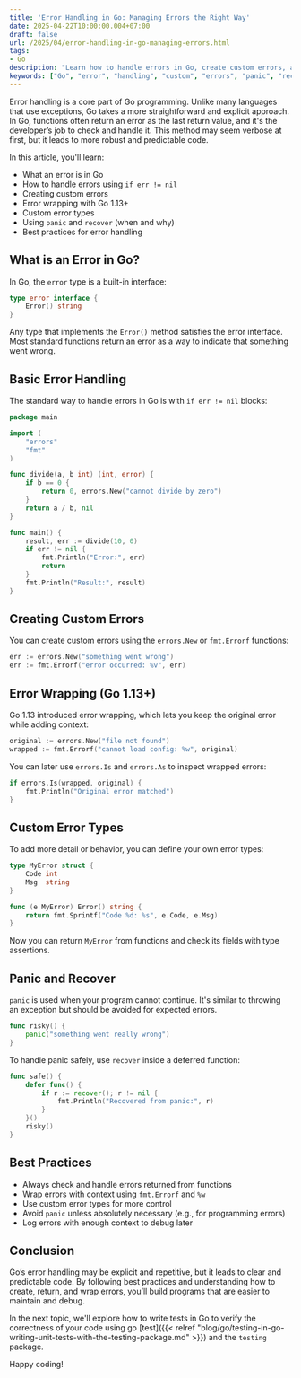 ```yaml
---
title: 'Error Handling in Go: Managing Errors the Right Way'
date: 2025-04-22T10:00:00.004+07:00
draft: false
url: /2025/04/error-handling-in-go-managing-errors.html
tags: 
- Go
description: "Learn how to handle errors in Go, create custom errors, and understand best practices for error management."
keywords: ["Go", "error", "handling", "custom", "errors", "panic", "recover", "best practices"]
---
```


Error handling is a core part of Go programming. Unlike many languages that use exceptions, Go takes a more straightforward and explicit approach. In Go, functions often return an error as the last return value, and it's the developer’s job to check and handle it. This method may seem verbose at first, but it leads to more robust and predictable code.

In this article, you'll learn:

*   What an error is in Go
*   How to handle errors using `if err != nil`
*   Creating custom errors
*   Error wrapping with Go 1.13+
*   Custom error types
*   Using `panic` and `recover` (when and why)
*   Best practices for error handling

What is an Error in Go?
-----------------------

In Go, the `error` type is a built-in interface:

```go
type error interface {
    Error() string
} 
```

Any type that implements the `Error()` method satisfies the error interface. Most standard functions return an error as a way to indicate that something went wrong.

Basic Error Handling
--------------------

The standard way to handle errors in Go is with `if err != nil` blocks:

```go
package main

import (
    "errors"
    "fmt"
)

func divide(a, b int) (int, error) {
    if b == 0 {
        return 0, errors.New("cannot divide by zero")
    }
    return a / b, nil
}

func main() {
    result, err := divide(10, 0)
    if err != nil {
        fmt.Println("Error:", err)
        return
    }
    fmt.Println("Result:", result)
} 
```

Creating Custom Errors
----------------------

You can create custom errors using the `errors.New` or `fmt.Errorf` functions:

```go
err := errors.New("something went wrong")
err := fmt.Errorf("error occurred: %v", err) 
```

Error Wrapping (Go 1.13+)
-------------------------

Go 1.13 introduced error wrapping, which lets you keep the original error while adding context:

```go
original := errors.New("file not found")
wrapped := fmt.Errorf("cannot load config: %w", original) 
```

You can later use `errors.Is` and `errors.As` to inspect wrapped errors:

```go
if errors.Is(wrapped, original) {
    fmt.Println("Original error matched")
} 
```

Custom Error Types
------------------

To add more detail or behavior, you can define your own error types:

```go
type MyError struct {
    Code int
    Msg  string
}

func (e MyError) Error() string {
    return fmt.Sprintf("Code %d: %s", e.Code, e.Msg)
} 
```

Now you can return `MyError` from functions and check its fields with type assertions.

Panic and Recover
-----------------

`panic` is used when your program cannot continue. It's similar to throwing an exception but should be avoided for expected errors.

```go
func risky() {
    panic("something went really wrong")
} 
```

To handle panic safely, use `recover` inside a deferred function:

```go
func safe() {
    defer func() {
        if r := recover(); r != nil {
            fmt.Println("Recovered from panic:", r)
        }
    }()
    risky()
} 
```

Best Practices
--------------

*   Always check and handle errors returned from functions
*   Wrap errors with context using `fmt.Errorf` and `%w`
*   Use custom error types for more control
*   Avoid `panic` unless absolutely necessary (e.g., for programming errors)
*   Log errors with enough context to debug later

Conclusion
----------

Go’s error handling may be explicit and repetitive, but it leads to clear and predictable code. By following best practices and understanding how to create, return, and wrap errors, you’ll build programs that are easier to maintain and debug.

In the next topic, we'll explore how to write tests in Go to verify the correctness of your code using go [test]({{< relref "blog/go/testing-in-go-writing-unit-tests-with-the-testing-package.md" >}}) and the `testing` package.

Happy coding!
